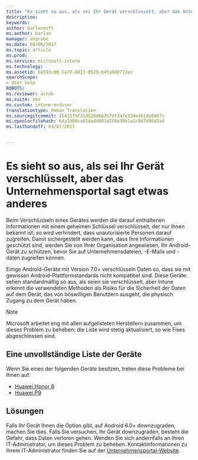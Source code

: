 ```yaml
---
title: "Es sieht so aus, als sei Ihr Gerät verschlüsselt, aber das Unternehmensportal sagt etwas anderes"
description: 
keywords: 
author: barlanmsft
ms.author: barlan
manager: angrobe
ms.date: 04/06/2017
ms.topic: article
ms.prod: 
ms.service: microsoft-intune
ms.technology: 
ms.assetid: ba593c08-1a78-4013-8525-b45a948772ec
searchScope:
- User help
ROBOTS: 
ms.reviewer: arnab
ms.suite: ems
ms.custom: intune-enduser
translationtype: Human Translation
ms.sourcegitcommit: 15415f9f31d520d66257df3a7e134e4b1de8467c
ms.openlocfilehash: 6da1d00ce654add003a2f8e39b1a1c987d96e5a4
ms.lasthandoff: 04/07/2017


---
```



# <a name="your-android-device-seems-to-be-encrypted-but-company-portal-says-otherwise"></a>Es sieht so aus, als sei Ihr Gerät verschlüsselt, aber das Unternehmensportal sagt etwas anderes

Beim Verschlüsseln eines Gerätes werden die darauf enthaltenen Informationen mit einem geheimen Schlüssel verschlüsselt, der nur Ihnen bekannt ist; so wird verhindert, dass unautorisierte Personen darauf zugreifen. Damit sichergestellt werden kann, dass Ihre Informationen geschützt sind, werden Sie von Ihrer Organisation angewiesen, Ihr Android-Gerät zu schützen, bevor Sie auf Unternehmensdateien, -E-Mails und -daten zugreifen können.

Einige Android-Geräte mit Version 7.0+ verschlüsseln Daten so, dass sie mit gewissen Android-Plattformstandards nicht kompatibel sind. Diese Geräte sehen standardmäßig so aus, als seien sie verschlüsselt, aber Intune erkennt die verwendeten Methoden als Risiko für die Sicherheit der Daten auf dem Gerät, das von böswilligen Benutzern ausgeht, die physisch Zugang zu dem Gerät haben.

> [!Note]
> Microsoft arbeitet eng mit allen aufgelisteten Herstellern zusammen, um dieses Problem zu beheben; die Liste wird stetig aktualisiert, so wie Fixes abgeschlossen sind.

## <a name="an-incomplete-list-of-devices"></a>Eine unvollständige Liste der Geräte

Wenn Sie eines der folgenden Geräte besitzen, treten diese Probleme bei Ihnen auf.

- [Huawei Honor 8](http://consumer.huawei.com/en/support/mobile-phones/honor8_en-sup.htm)
- [Huawei P9](http://consumer.huawei.com/mobile-phones/p9/index.html)

## <a name="solutions"></a>Lösungen

Falls Ihr Gerät Ihnen die Option gibt, auf Android 6.0+ downzugraden, machen Sie dies. Falls Sie versuchen, Ihr Gerät downzugraden, besteht die Gefahr, dass Daten verloren gehen. Wenden Sie sich andernfalls an Ihren IT-Administrator, um dieses Problem zu beheben. Kontaktinformationen zu Ihrem IT-Administrator finden Sie auf der [Unternehmensportal-Website](http://portal.manage.microsoft.com).

